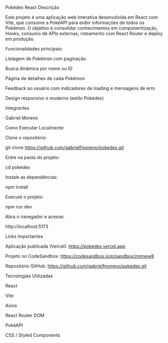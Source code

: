 Pokédex React
Descrição

Este projeto é uma aplicação web interativa desenvolvida em React com Vite, que consome a PokéAPI para exibir informações de todos os Pokémon.
O objetivo é consolidar conhecimentos em componentização, Hooks, consumo de APIs externas, roteamento com React Router e deploy em produção.

Funcionalidades principais:

Listagem de Pokémon com paginação

Busca dinâmica por nome ou ID

Página de detalhes de cada Pokémon

Feedback ao usuário com indicadores de loading e mensagens de erro

Design responsivo e moderno (estilo Pokédex)

Integrantes

Gabriel Moreno

Como Executar Localmente

Clone o repositório:

git clone https://github.com/gabrielfmoreno/pokedex.git


Entre na pasta do projeto:

cd pokedex


Instale as dependências:

npm install


Execute o projeto:

npm run dev


Abra o navegador e acesse:

http://localhost:5173

Links Importantes

Aplicação publicada (Vercel): https://pokedex.vercel.app

Projeto no CodeSandbox: https://codesandbox.io/p/sandbox/znmww8

Repositório GitHub: https://github.com/gabrielfmoreno/pokedex.git

Tecnologias Utilizadas

React

Vite

Axios

React Router DOM

PokéAPI

CSS / Styled Components
